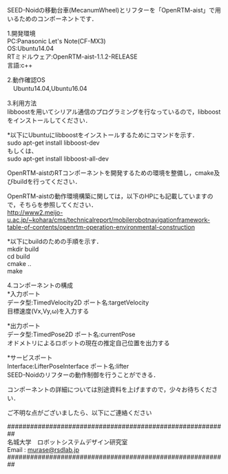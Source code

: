 SEED-Noidの移動台車(MecanumWheel)とリフターを「OpenRTM-aist」で用いるためのコンポーネントです．

1.開発環境  
 PC:Panasonic Let's Note(CF-MX3)  
 OS:Ubuntu14.04  
 RTミドルウェア:OpenRTM-aist-1.1.2-RELEASE  
 言語:c++
 
2.動作確認OS  
　Ubuntu14.04,Ubuntu16.04

3.利用方法  
 libboostを用いてシリアル通信のプログラミングを行なっているので，libboostをインストールしてください．
 
 *以下にUbuntuにlibboostをインストールするためにコマンドを示す．  
 sudo apt-get install libboost-dev  
 もしくは、  
 sudo apt-get install libboost-all-dev
 
 OpenRTM-aistのRTコンポーネントを開発するための環境を整備し，cmake及びbuildを行ってください．
 
 OpenRTM-aistの動作環境構築に関しては，以下のHPにも記載していますので，そちらを参照してください．  
 http://www2.meijo-u.ac.jp/~kohara/cms/technicalreport/mobilerobotnavigationframework-table-of-contents/openrtm-operation-environmental-construction
 
 *以下にbuildのための手順を示す．  
 mkdir build  
 cd build  
 cmake ..  
 make  
 
4.コンポーネントの構成  
 *入力ポート  
 データ型:TimedVelocity2D ポート名:targetVelocity  
 目標速度(Vx,Vy,ω)を入力する
 
 *出力ポート  
 データ型:TimedPose2D ポート名:currentPose  
 オドメトリによるロボットの現在の推定自己位置を出力する  
 
 *サービスポート  
 Interface:LifterPoseInterface ポート名:lifter  
 SEED-Noidのリフターの動作制御を行うことができる．  
 
 コンポーネントの詳細については別途資料を上げますので，少々お待ちください．
 
 ご不明な点がございましたら、以下にご連絡ください
 
##########################################################  
名城大学　ロボットシステムデザイン研究室  
Email : murase@rsdlab.jp  
########################################################## 
